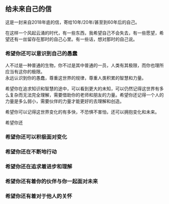 ## 给未来自己的信

这是一封来自2018年底的信，寄给10年/20年/甚至到60年后的自己。  

在这样一个风起云涌的时代，有一些东西，我希望自己不会失去，有一些愿望，希望还有一丝留存在那时的自己心里。有一些话，想对那时的自己说。  

### 希望你还可以意识到自己的愚蠢

人不过是一种普通的生物，你不过是其中普通的一员，人类有其极限，而你也理所应当有这你的极限。  
永远认识到你的愚蠢，尊重这世界的规律，尊重人类积累的智慧和力量。  

希望你在追求知识和智慧的途中，可以看到更大的未知，可以仍然记得这世界有多么复杂而无法完全理解，需要借助你的老师和朋友的力量。希望你还记得一个人的力量是多么弱小，需要伙伴的力量才能更好的去理解和创造。  

希望你可以记得这世界变化的有多快，不恐惧不害怕，还可以拥抱变化和未来。  

希望你还

### 希望你还可以积极面对变化


### 希望你还在不断地行动


### 希望你还在追求着进步和理解


### 希望你还有着你的伙伴与你一起面对未来


### 希望你还有着对于他人的关怀

